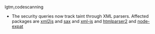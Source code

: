 lgtm,codescanning
* The security queries now track taint through XML parsers. 
  Affected packages are
    [xml2js](https://www.npmjs.com/package/xml2js) and
    [sax](https://www.npmjs.com/package/sax) and
    [xml-js](https://www.npmjs.com/package/xml-js) and
    [htmlparser2](https://www.npmjs.com/package/htmlparser2) and
    [node-expat](https://www.npmjs.com/package/node-expat)
